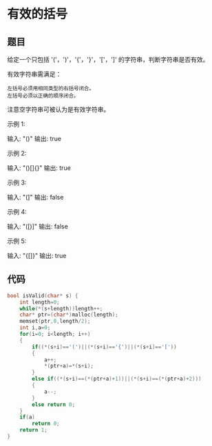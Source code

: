 # 有效的括号

## 题目

给定一个只包括 '('，')'，'{'，'}'，'['，']' 的字符串，判断字符串是否有效。

有效字符串需满足：


	左括号必须用相同类型的右括号闭合。
	左括号必须以正确的顺序闭合。


注意空字符串可被认为是有效字符串。

示例 1:

输入: "()"
输出: true


示例 2:

输入: "()[]{}"
输出: true


示例 3:

输入: "(]"
输出: false


示例 4:

输入: "([)]"
输出: false


示例 5:

输入: "{[]}"
输出: true

## 代码

```c
bool isValid(char* s) {
    int length=0;
    while(*(s+length))length++;
    char* ptr=(char*)malloc(length);
    memset(ptr,0,length/2);
    int i,a=0;
    for(i=0; i<length; i++)
    {
        if((*(s+i)=='(')||(*(s+i)=='{')||(*(s+i)=='['))
        {
            a++;
            *(ptr+a)=*(s+i);
        }
        else if((*(s+i)==(*(ptr+a)+1))||(*(s+i)==(*(ptr+a)+2)))
        {
            a--;
        }
        else return 0;
    }
    if(a)
        return 0;
    return 1;
}
```

